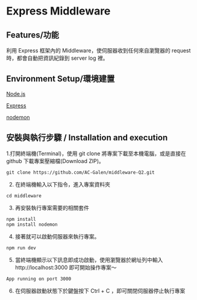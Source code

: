 # Express Middleware

## Features/功能
利用 Express 框架內的 Middleware，使伺服器收到任何來自瀏覽器的 request 時，都會自動把資訊紀錄到 server log 裡。

## Environment Setup/環境建置
[Node.js](https://nodejs.org/en/)

[Express](https://expressjs.com/)

[nodemon](https://www.npmjs.com/package/nodemon)

## 安裝與執行步驟 / Installation and execution
1.打開終端機(Terminal)，使用 git clone 將專案下載至本機電腦，或是直接在 github 下載專案壓縮檔(Download ZIP)。

```
git clone https://github.com/AC-Galen/middleware-Q2.git
```

2. 在終端機輸入以下指令，進入專案資料夾
```
cd middleware
```

3. 再安裝執行專案需要的相關套件
```
npm install
npm install nodemon
```

4. 接著就可以啟動伺服器來執行專案。
```
npm run dev
``` 

5. 當終端機顯示以下訊息即成功啟動，使用瀏覽器於網址列中輸入 http://localhost:3000 即可開始操作專案～
```
App running on port 3000
```

6. 在伺服器啟動狀態下於鍵盤按下 Ctrl + C ，即可關閉伺服器停止執行專案

